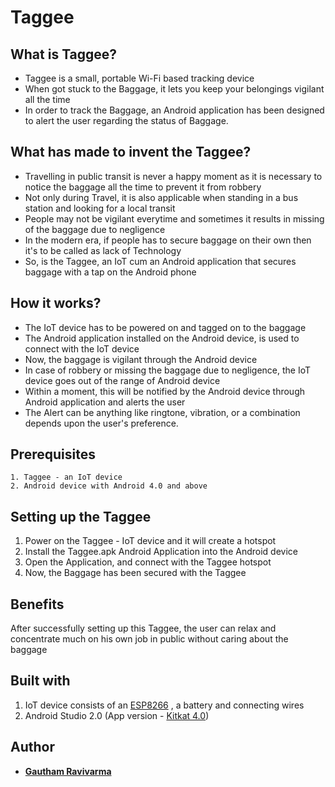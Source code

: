 # Taggee
## What is Taggee?
* Taggee is a small, portable Wi-Fi based tracking device<br> 
* When got stuck to the Baggage, it lets you keep your belongings vigilant all the time<br>
* In order to track the Baggage, an Android application has been designed to alert the user regarding the status of Baggage.
## What has made to invent the Taggee?
* Travelling in public transit is never a happy moment as it is necessary to notice the baggage all the time to prevent it from robbery<br>
* Not only during Travel, it is also applicable when standing in a bus station and looking for a local transit<br>
* People may not be vigilant everytime and sometimes it results in missing of the baggage due to negligence<br>
* In the modern era, if people has to secure baggage on their own then it's to be called as lack of Technology<br>
* So, is the Taggee, an IoT cum an Android application that secures baggage with a tap on the Android phone
## How it works?
* The IoT device has to be powered on and tagged on to the baggage<br>
* The Android application installed on the Android device, is used to connect with the IoT device<br>
* Now, the baggage is vigilant through the Android device<br>
* In case of robbery or missing the baggage due to negligence, the IoT device goes out of the range of Android device<br>
* Within a moment, this will be notified by the Android device through Android application and alerts the user<br>
* The Alert can be anything like ringtone, vibration, or a combination depends upon the user's preference. 
## Prerequisites
```
1. Taggee - an IoT device
2. Android device with Android 4.0 and above
```
## Setting up the Taggee
1. Power on the Taggee - IoT device and it will create a hotspot
2. Install the Taggee.apk Android Application into the Android device
3. Open the Application, and connect with the Taggee hotspot
4. Now, the Baggage has been secured with the Taggee
## Benefits
After successfully setting up this Taggee, the user can relax and concentrate much on his own job in public without caring about the baggage
## Built with
1. IoT device consists of an <a href="https://www.espressif.com/en/products/hardware/esp8266ex/overview/">ESP8266</a> , a battery and connecting wires
2. Android Studio 2.0 (App version - <a href="https://developer.android.com/about/versions/android-4.4.html/">Kitkat 4.0</a>)
## Author
* <a href="https://github.com/catchgautham/">**Gautham Ravivarma**</a>
